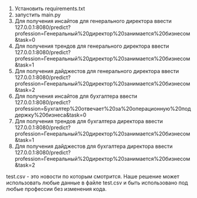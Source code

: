 1. Установить requirements.txt
2. запустить main.py
3. Для получения инсайтов для генерального директора ввести 127.0.0.1:8080/predict?profession=Генеральный%20директор%20занимается%20бизнесом&task=0
4. Для получения трендов для генерального директора ввести 127.0.0.1:8080/predict?profession=Генеральный%20директор%20занимается%20бизнесом&task=1
5. Для получения дайджестов для генерального директора ввести 127.0.0.1:8080/predict?profession=Генеральный%20директор%20занимается%20бизнесом&task=2
6. Для получения инсайтов для бухгалтера ввести 127.0.0.1:8080/predict?profession=Бухгалтер%20отвечает%20за%20операционную%20поддержку%20бизнеса&task=0
7. Для получения трендов для бухгалтера директора ввести 127.0.0.1:8080/predict?profession=Генеральный%20директор%20занимается%20бизнесом&task=1
8. Для получения дайджестов для бухгалтера директора ввести 127.0.0.1:8080/predict?profession=Генеральный%20директор%20занимается%20бизнесом&task=2

test.csv - это новости по которым смотрится.
Наше решение может использовать любые данные в файле test.csv и быть использовано под любые профессии без изменения кода.

